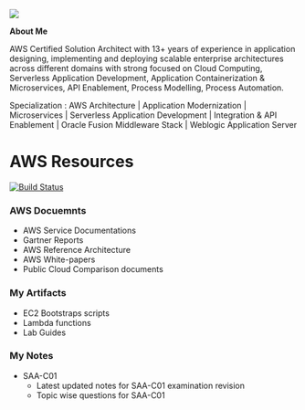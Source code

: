 ![](https://user-images.githubusercontent.com/5097017/68039334-f046cb00-fcf1-11e9-9e2d-1355109e8b76.jpg)

**About Me** 

AWS Certified Solution Architect with 13+ years of experience in application designing, implementing and deploying scalable enterprise architectures across different domains with strong focused on Cloud Computing, Serverless Application Development, Application Containerization & Microservices, API Enablement, Process Modelling, Process Automation.

Specialization : AWS Architecture | Application Modernization | Microservices | Serverless Application Development | Integration & API Enablement | Oracle Fusion Middleware Stack | Weblogic Application Server 

# AWS Resources 
[![Build Status](https://travis-ci.org/joemccann/dillinger.svg?branch=master)](https://github.com/kaustavdassoa/Java-Dev.git)


### AWS Docuemnts 
- AWS Service Documentations 
- Gartner Reports
- AWS Reference Architecture
- AWS White-papers 
- Public Cloud Comparison documents 

### My Artifacts 
- EC2 Bootstraps scripts 
- Lambda functions 
- Lab Guides


### My Notes 
- SAA-C01
    - Latest updated notes for SAA-C01 examination revision
    - Topic wise questions for SAA-C01


